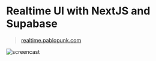 # Realtime UI with NextJS and Supabase

> [realtime.pablopunk.com](https://realtime.pablopunk.com)

![screencast](https://raw.githubusercontent.com/pablopunk/realtime-next/main/screencast.gif)
